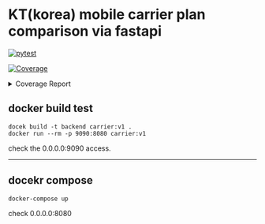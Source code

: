 # KT(korea) mobile carrier plan comparison via fastapi

[![pytest](https://github.com/CodeMath/carrier-plan-comparison-fastapi/actions/workflows/python-app.yml/badge.svg)](https://github.com/CodeMath/carrier-plan-comparison-fastapi/actions/workflows/python-app.yml)

<!-- Pytest Coverage Comment:Begin -->
<a href="https://github.com/CodeMath/carrier-plan-comparison-fastapi/blob/main/README.md"><img alt="Coverage" src="https://img.shields.io/badge/Coverage-87%25-green.svg" /></a><details><summary>Coverage Report </summary><table><tr><th>File</th><th>Stmts</th><th>Miss</th><th>Cover</th><th>Missing</th></tr><tbody><tr><td colspan="5"><b>api/app/router</b></td></tr><tr><td>&nbsp; &nbsp;<a href="https://github.com/CodeMath/carrier-plan-comparison-fastapi/blob/main/api/app/router/combination.py">combination.py</a></td><td>95</td><td>7</td><td>93%</td><td><a href="https://github.com/CodeMath/carrier-plan-comparison-fastapi/blob/main/api/app/router/combination.py#L44-L45">44&ndash;45</a>, <a href="https://github.com/CodeMath/carrier-plan-comparison-fastapi/blob/main/api/app/router/combination.py#L108-L109">108&ndash;109</a>, <a href="https://github.com/CodeMath/carrier-plan-comparison-fastapi/blob/main/api/app/router/combination.py#L114-L115">114&ndash;115</a>, <a href="https://github.com/CodeMath/carrier-plan-comparison-fastapi/blob/main/api/app/router/combination.py#L150">150</a></td></tr><tr><td>&nbsp; &nbsp;<a href="https://github.com/CodeMath/carrier-plan-comparison-fastapi/blob/main/api/app/router/plan_list.py">plan_list.py</a></td><td>59</td><td>20</td><td>66%</td><td><a href="https://github.com/CodeMath/carrier-plan-comparison-fastapi/blob/main/api/app/router/plan_list.py#L61">61</a>, <a href="https://github.com/CodeMath/carrier-plan-comparison-fastapi/blob/main/api/app/router/plan_list.py#L63">63</a>, <a href="https://github.com/CodeMath/carrier-plan-comparison-fastapi/blob/main/api/app/router/plan_list.py#L69-L80">69&ndash;80</a>, <a href="https://github.com/CodeMath/carrier-plan-comparison-fastapi/blob/main/api/app/router/plan_list.py#L104">104</a>, <a href="https://github.com/CodeMath/carrier-plan-comparison-fastapi/blob/main/api/app/router/plan_list.py#L112-L122">112&ndash;122</a></td></tr><tr><td><b>TOTAL</b></td><td><b>204</b></td><td><b>27</b></td><td><b>87%</b></td><td>&nbsp;</td></tr></tbody></table></details>
<!-- Pytest Coverage Comment:End -->


## docker build test

```
docek build -t backend carrier:v1 .
docker run --rm -p 9090:8080 carrier:v1
```
check the 0.0.0.0:9090 access. 

***
## docekr compose
```
docker-compose up
```
check 0.0.0.0:8080
